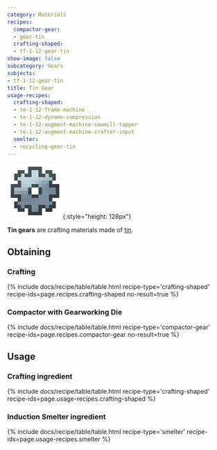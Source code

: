 ```yaml
---
category: Materials
recipes:
  compactor-gear:
  - gear-tin
  crafting-shaped:
  - tf-1-12-gear-tin
show-image: false
subcategory: Gears
subjects:
- tf-1-12-gear-tin
title: Tin Gear
usage-recipes:
  crafting-shaped:
  - te-1-12-frame-machine
  - te-1-12-dynamo-compression
  - te-1-12-augment-machine-sawmill-tapper
  - te-1-12-augment-machine-crafter-input
  smelter:
  - recycling-gear-tin
---
```


![Tin gear](/assets/images/docs/1.12/thermal-foundation/gear-tin.png){:style="height: 128px"}


**Tin gears** are crafting materials made of [tin](../tin-ingot/).


Obtaining
---------

### Crafting
{% include docs/recipe/table/table.html recipe-type='crafting-shaped' recipe-ids=page.recipes.crafting-shaped no-result=true %}

### Compactor with Gearworking Die
{% include docs/recipe/table/table.html recipe-type='compactor-gear' recipe-ids=page.recipes.compactor-gear no-result=true %}


Usage
-----

### Crafting ingredient
{% include docs/recipe/table/table.html recipe-type='crafting-shaped' recipe-ids=page.usage-recipes.crafting-shaped %}

### Induction Smelter ingredient
{% include docs/recipe/table/table.html recipe-type='smelter' recipe-ids=page.usage-recipes.smelter %}
